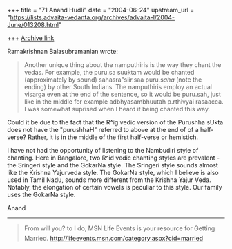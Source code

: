 +++
title = "71 Anand Hudli"
date = "2004-06-24"
upstream_url = "https://lists.advaita-vedanta.org/archives/advaita-l/2004-June/013208.html"

+++
[Archive link](https://lists.advaita-vedanta.org/archives/advaita-l/2004-June/013208.html)

Ramakrishnan Balasubramanian wrote:

>Another unique thing about the namputhiris is the way they chant the
>vedas. For example, the puru.sa suuktam would be chanted
>(approximately by sound) sahasra"siir.saa puru.s*aha* (note the
>ending) by other South Indians. The namputhiris employ an actual
>visarga even at the end of the sentence, so it would be puru.sah, just
>like in the middle for example adbhyasambhuutah p.rthivyai rasaacca. I
>was somewhat suprised when I heard it being chanted this way.

Could it be due to the fact that the R^ig vedic version of the Purushha 
sUkta does not have the "purushhaH" referred to above at the end of of a 
half-verse? Rather, it is in the middle of the first half-verse or 
hemistich.

I have not had the opportunity of listening to the Nambudiri style of 
chanting. Here in Bangalore, two R^id vedic chanting styles are prevalent - 
the Sringeri style and the GokarNa style. The Sringeri style sounds almost 
like the Krishna Yajurveda style. The GokarNa style, which I believe is also 
used in Tamil Nadu,  sounds more different from the Krishna Yajur Veda. 
Notably, the elongation of certain vowels is peculiar to this style. Our 
family uses the GokarNa style.

Anand

_________________________________________________________________
>From will you? to I do, MSN Life Events is your resource for Getting 
Married. http://lifeevents.msn.com/category.aspx?cid=married


